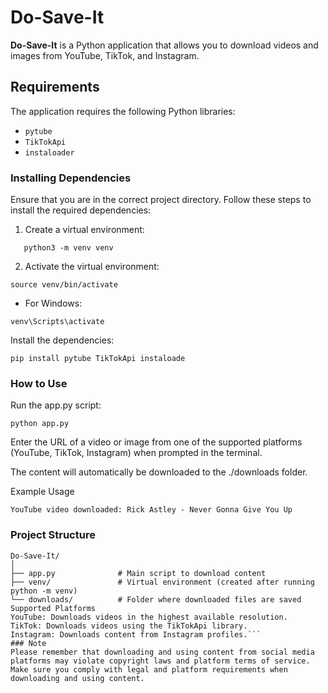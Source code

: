 # Do-Save-It

**Do-Save-It** is a Python application that allows you to download videos and images from YouTube, TikTok, and Instagram.

## Requirements

The application requires the following Python libraries:

- `pytube`
- `TikTokApi`
- `instaloader`

### Installing Dependencies

Ensure that you are in the correct project directory. Follow these steps to install the required dependencies:

1. Create a virtual environment:

```
   python3 -m venv venv
```
2. Activate the virtual environment:

```
source venv/bin/activate
```

- For Windows:


```
venv\Scripts\activate
```
Install the dependencies:


```
pip install pytube TikTokApi instaloade
```

### How to Use
Run the app.py script:


```
python app.py
```
Enter the URL of a video or image from one of the supported platforms (YouTube, TikTok, Instagram) when prompted in the terminal.

The content will automatically be downloaded to the ./downloads folder.

Example Usage
```Please provide the URL (YouTube, TikTok, or Instagram): https://www.youtube.com/watch?v=dQw4w9WgXcQ
YouTube video downloaded: Rick Astley - Never Gonna Give You Up
```

### Project Structure
```
Do-Save-It/
│
├── app.py              # Main script to download content
├── venv/               # Virtual environment (created after running python -m venv)
└── downloads/          # Folder where downloaded files are saved
Supported Platforms
YouTube: Downloads videos in the highest available resolution.
TikTok: Downloads videos using the TikTokApi library.
Instagram: Downloads content from Instagram profiles.```
### Note
Please remember that downloading and using content from social media platforms may violate copyright laws and platform terms of service. Make sure you comply with legal and platform requirements when downloading and using content.